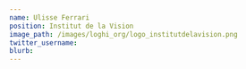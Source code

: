 ```yaml
---
name: Ulisse Ferrari
position: Institut de la Vision
image_path: /images/loghi_org/logo_institutdelavision.png
twitter_username:
blurb:
---
```

